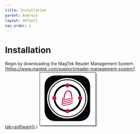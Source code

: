 ```yaml
---
title: Installation
parent: Android
layout: default
nav_order: 1
---
```


# Installation

Begin by downloading the MagTek Reader Management System.  
[https://www.magtek.com/support/reader-management-system?tab=software](.)
![](./images/RMSAPPLOGO.png)